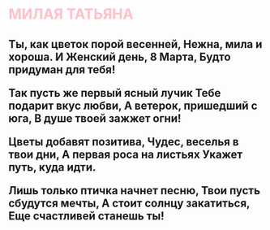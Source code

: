 <h1 style = "color: pink"> МИЛАЯ ТАТЬЯНА </h1>
<h2 class = "red-text ">
 
Ты, как цветок порой весенней,
Нежна, мила и хороша.
И Женский день, 8 Марта,
Будто придуман для тебя!

Так пусть же первый ясный лучик
Тебе подарит вкус любви,
А ветерок, пришедший с юга,
В душе твоей зажжет огни!

Цветы добавят позитива,
Чудес, веселья в твои дни,
А первая роса на листьях
Укажет путь, куда идти.

Лишь только птичка начнет песню,
Твои пусть сбудутся мечты,
А стоит солнцу закатиться,
Еще счастливей станешь ты!</h2>

              
<link href="https://fonts.googleapis.com/css?family=Lobster" rel="stylesheet" type="text/css">
<style>
  .red-text {
    color: red;
  }

  h2 {
    font-family: Lobster, Monospace;
  }

  p {
    font-size: 16px;
    font-family: Monospace;
  }

  .thick-green-border {
    border-color: green;
    border-width: 10px;
    border-style: solid;
    border-radius: 50%;
  }

  .smaller-image {
    width: 100px;
  }
  .silver-background {
    background-color:red;
  }
</style>

<h2 class="red-text"></h2>




